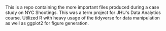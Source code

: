 This is a repo containing the more important files produced during a case study on NYC Shootings. This was a term project for JHU's Data Analytics course. Utilized R with heavy usage of the tidyverse for data manipulation as well as ggplot2 for figure generation.

